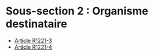 # Sous-section 2 : Organisme destinataire

* [Article R1221-3](./LEGIARTI000024214325.md)
* [Article R1221-4](./LEGIARTI000024214323.md)
